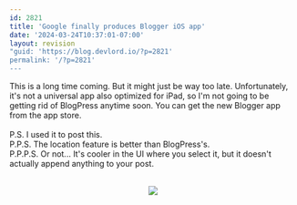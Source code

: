 ```yaml
---
id: 2821
title: 'Google finally produces Blogger iOS app'
date: '2024-03-24T10:37:01-07:00'
layout: revision
"guid: 'https://blog.devlord.io/?p=2821'
permalink: '/?p=2821'
---
```


This is a long time coming. But it might just be way too late. Unfortunately, it's not a universal app also optimized for iPad, so I'm not going to be getting rid of BlogPress anytime soon. You can get the new Blogger app from the app store.<br /><br />P.S. I used it to post this.<br />P.P.S. The location feature is better than BlogPress's.<br />P.P.P.S. Or not... It's cooler in the UI where you select it, but it doesn't actually append anything to your post.<br /><br /><div class="separator" style="clear:both;text-align:center;"><a href="https://lh4.googleusercontent.com/-Z5DtHYpz86I/TnJN5vhjboI/AAAAAAAAJ_U/0Hh2G49jrnE/s640/blogger-image-654744342.jpg" style="margin-left:1em;margin-right:1em;"><img border="0" src="https://lh4.googleusercontent.com/-Z5DtHYpz86I/TnJN5vhjboI/AAAAAAAAJ_U/0Hh2G49jrnE/s640/blogger-image-654744342.jpg" /></a></div><div class="blogger-post-footer"><img width='1' height='1' src='' alt='' /></div>